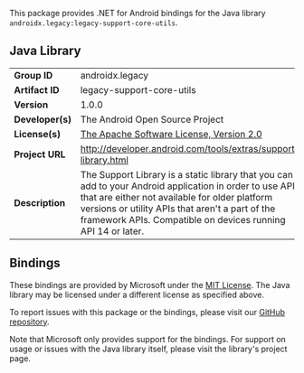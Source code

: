 This package provides .NET for Android bindings for the Java library `androidx.legacy:legacy-support-core-utils`.

## Java Library

| | |
|-|-|
| **Group ID** | androidx.legacy |
| **Artifact ID** | legacy-support-core-utils |
| **Version** | 1.0.0 |
| **Developer(s)** | The Android Open Source Project |
| **License(s)** | [The Apache Software License, Version 2.0](http://www.apache.org/licenses/LICENSE-2.0.txt) |
| **Project URL** | http://developer.android.com/tools/extras/support-library.html |
| **Description** | The Support Library is a static library that you can add to your Android application in order to use APIs that are either not available for older platform versions or utility APIs that aren&#x27;t a part of the framework APIs. Compatible on devices running API 14 or later. |

## Bindings

These bindings are provided by Microsoft under the [MIT License](https://opensource.org/licenses/MIT). The Java
library may be licensed under a different license as specified above.

To report issues with this package or the bindings, please visit our [GitHub repository](https://aka.ms/android-libraries).

Note that Microsoft only provides support for the bindings. For support on
usage or issues with the Java library itself, please visit the library's project page.
